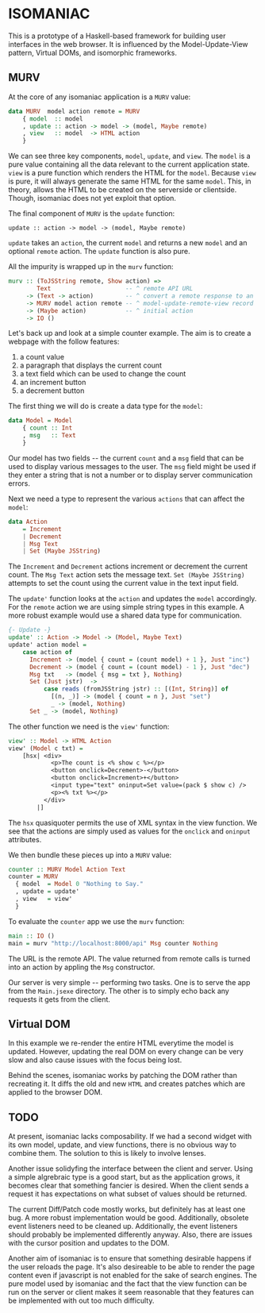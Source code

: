 ISOMANIAC
=========

This is a prototype of a Haskell-based framework for building user
interfaces in the web browser. It is influenced by the
Model-Update-View pattern, Virtual DOMs, and isomorphic frameworks.

MURV
----

At the core of any isomaniac application is a `MURV` value:

```haskell
data MURV  model action remote = MURV
    { model  :: model
    , update :: action -> model -> (model, Maybe remote)
    , view   :: model  -> HTML action
    }
```

We can see three key components, `model`, `update`, and `view`. The
`model` is a pure value containing all the data relevant to the
current application state. `view` is a pure function which renders the
HTML for the `model`. Because `view` is pure, it will always generate
the same HTML for the same `model`. This, in theory, allows the HTML
to be created on the serverside or clientside. Though, isomaniac does
not yet exploit that option.

The final component of `MURV` is the `update` function:

    update :: action -> model -> (model, Maybe remote)

`update` takes an `action`, the current `model` and returns a new
`model` and an optional `remote` action. The `update` function is also
pure.

All the impurity is wrapped up in the `murv` function:

```haskell
murv :: (ToJSString remote, Show action) =>
        Text                     -- ^ remote API URL
     -> (Text -> action)         -- ^ convert a remote response to an 'action'
     -> MURV model action remote -- ^ model-update-remote-view record
     -> (Maybe action)           -- ^ initial action
     -> IO ()
```

Let's back up and look at a simple counter example. The aim is to create a webpage with the follow features:

 1. a count value
 2. a paragraph that displays the current count
 3. a text field which can be used to change the count
 4. an increment button
 5. a decrement button

The first thing we will do is create a data type for the `model`:

```haskell
data Model = Model
    { count :: Int
    , msg   :: Text
    }
```

Our model has two fields -- the current `count` and a `msg` field that
can be used to display various messages to the user. The `msg` field
might be used if they enter a string that is not a number or to
display server communication errors.

Next we need a type to represent the various `actions` that can affect the `model`:

```haskell
data Action
    = Increment
    | Decrement
    | Msg Text
    | Set (Maybe JSString)
```

The `Increment` and `Decrement` actions increment or decrement the
current count. The `Msg Text` action sets the message text. `Set
(Maybe JSString)` attempts to set the count using the current value in
the text input field.

The `update'` function looks at the `action` and updates the `model`
accordingly. For the `remote` action we are using simple string types
in this example. A more robust example would use a shared data type
for communication.

```haskell
{- Update -}
update' :: Action -> Model -> (Model, Maybe Text)
update' action model =
    case action of
      Increment -> (model { count = (count model) + 1 }, Just "inc")
      Decrement -> (model { count = (count model) - 1 }, Just "dec")
      Msg txt   -> (model { msg = txt }, Nothing)
      Set (Just jstr)  ->
          case reads (fromJSString jstr) :: [(Int, String)] of
            [(n, _)] -> (model { count = n }, Just "set")
            _ -> (model, Nothing)
      Set _ -> (model, Nothing)
```
The other function we need is the `view'` function:

```haskell
view' :: Model -> HTML Action
view' (Model c txt) =
    [hsx| <div>
            <p>The count is <% show c %></p>
            <button onclick=Decrement>-</button>
            <button onclick=Increment>+</button>
            <input type="text" oninput=Set value=(pack $ show c) />
            <p><% txt %></p>
          </div>
        |]
```

The `hsx` quasiquoter permits the use of XML syntax in the view
function. We see that the actions are simply used as values for the
`onclick` and `oninput` attributes.

We then bundle these pieces up into a `MURV` value:

```haskell
counter :: MURV Model Action Text
counter = MURV
  { model  = Model 0 "Nothing to Say."
  , update = update'
  , view   = view'
  }
```
To evaluate the `counter` app we use the `murv` function:

```haskell
main :: IO ()
main = murv "http://localhost:8000/api" Msg counter Nothing
```

The URL is the remote API. The value returned from remote calls is
turned into an action by appling the `Msg` constructor.

Our server is very simple -- performing two tasks. One is to serve the
app from the `Main.jsexe` directory. The other is to simply echo back
any requests it gets from the client.

Virtual DOM
-----------

In this example we re-render the entire HTML everytime the model is
updated. However, updating the real DOM on every change can be very
slow and also cause issues with the focus being lost.

Behind the scenes, isomaniac works by patching the DOM rather than
recreating it. It diffs the old and new `HTML` and creates patches
which are applied to the browser DOM.

TODO
----

At present, isomaniac lacks composability. If we had a second widget
with its own model, update, and view functions, there is no obvious
way to combine them. The solution to this is likely to involve lenses.

Another issue solidyfing the interface between the client and
server. Using a simple algrebraic type is a good start, but as the
application grows, it becomes clear that something fancier is
desired. When the client sends a request it has expectations on what
subset of values should be returned.

The current Diff/Patch code mostly works, but definitely has at least
one bug. A more robust implementation would be good. Additionally,
obsolete event listeners need to be cleaned up. Additionally, the
event listeners should probably be implemented differently
anyway. Also, there are issues with the cursor position and updates to
the DOM.

Another aim of isomaniac is to ensure that something desirable happens
if the user reloads the page. It's also desireable to be able to
render the page content even if javascript is not enabled for the sake
of search engines. The pure model used by isomaniac and the fact that
the view function can be run on the server or client makes it seem
reasonable that they features can be implemented with out too much
difficulty.
